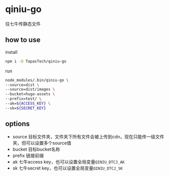 # qiniu-go

往七牛传静态文件

## how to use

install

```bash
npm i -D TapasTech/qiniu-go
```

run

```bash
node_modules/.bin/qiniu-go \
--source=dist \
--source=dist/images \
--bucket=hugo-assets \
--prefix=test/ \
--ak=${ACCESS_KEY} \
--sk=${SECRET_KEY}
```

## options

* source 目标文件夹，文件夹下所有文件会被上传到cdn，现在只能传一级文件夹，但可以设置多个source值
* bucket 目标bucket名称
* prefix 链接前缀
* ak 七牛access key，也可以设置全局变量`QINIU_DTCJ_AK`
* sk 七牛secret key，也可以设置全局变量`QINIU_DTCJ_SK`
